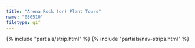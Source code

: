 ```yaml
---
title: "Arena Rock (or) Plant Tours"
name: "080510"
filetype: gif
---
```


{% include "partials/strip.html" %}
{% include "partials/nav-strips.html" %}